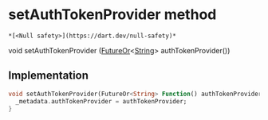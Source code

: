 


# setAuthTokenProvider method




    *[<Null safety>](https://dart.dev/null-safety)*




void setAuthTokenProvider
([FutureOr](https://api.flutter.dev/flutter/dart-async/FutureOr-class.html)&lt;[String](https://api.flutter.dev/flutter/dart-core/String-class.html)> authTokenProvider())








## Implementation

```dart
void setAuthTokenProvider(FutureOr<String> Function() authTokenProvider) {
  _metadata.authTokenProvider = authTokenProvider;
}
```








